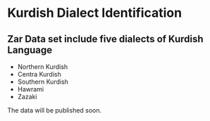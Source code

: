 # Kurdish Dialect Identification

## Zar Data set include five dialects of Kurdish Language 
* Northern Kurdish
* Centra Kurdish
* Southern Kurdish
* Hawrami
* Zazaki

The data will be published soon.
